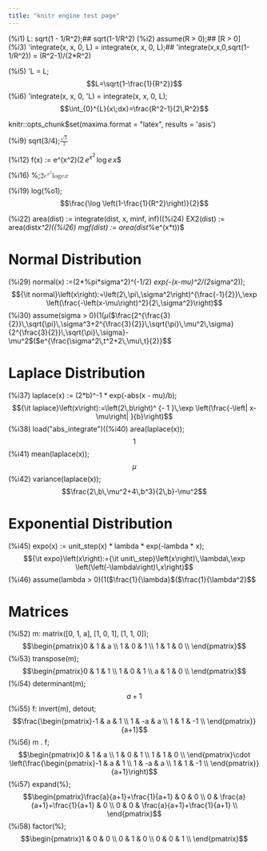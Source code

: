 ```yaml
---
title: "knitr engine test page"
---
```


(%i1) L: sqrt(1 - 1/R^2);## sqrt(1-1/R^2)
(%i2) assume(R > 0);## [R > 0]
(%i3) 'integrate(x, x, 0, L) = integrate(x, x, 0, L);## 'integrate(x,x,0,sqrt(1-1/R^2)) = (R^2-1)/(2*R^2)


(%i5) 'L = L;$$L=\sqrt{1-\frac{1}{R^2}}$$(%i6) 'integrate(x, x, 0, 'L) = integrate(x, x, 0, L);$$\int_{0}^{L}{x\;dx}=\frac{R^2-1}{2\,R^2}$$

knitr::opts_chunk$set(maxima.format = "latex", results = 'asis')

(%i9) sqrt(3/4);<math xmlns="http://www.w3.org/1998/Math/MathML"> <mfrac><mrow>
 <msqrt><mn>3</mn> </msqrt></mrow> <mrow><mn>2</mn> </mrow></mfrac> </math>

(%i12) f(x) := e^(x^2)$(%i13) diff(f(x), x);$$2\,e^{x^2}\,\log e\,x$$

(%i16) %;<math xmlns="http://www.w3.org/1998/Math/MathML"> <mn>2</mn> 
 <mspace width="thinmathspace"/><msup><mrow><mi>e</mi> </mrow> <mrow>
 <msup><mrow><mi>x</mi> </mrow> <mn>2</mn> </msup> </mrow></msup> 
 <mspace width="thinmathspace"/><mi>log</mi> <mi>e</mi> 
 <mspace width="thinmathspace"/><mi>x</mi> </math>

(%i19) log(%o1);$$\frac{\log \left(1-\frac{1}{R^2}\right)}{2}$$

(%i22) area(dist) := integrate(dist, x, minf, inf)$(%i23) mean(dist) := area(dist*x)$(%i24) EX2(dist) := area(dist*x^2)$(%i25) variance(dist) := EX2(dist) - mean(dist)^2$(%i26) mgf(dist) := area(dist*%e^(x*t))$

# Normal Distribution

(%i29) normal(x) :=(2*%pi*sigma^2)^(-1/2) *exp(-(x-mu)^2/(2*sigma^2));$${\it normal}\left(x\right):=\left(2\,\pi\,\sigma^2\right)^{\frac{-1}{2}}\,\exp \left(\frac{-\left(x-\mu\right)^2}{2\,\sigma^2}\right)$$(%i30) assume(sigma > 0)$(%i31) area(normal(x));$$1$$(%i32) mean(normal(x));$$\mu$$(%i33) variance(normal(x));$$\frac{2^{\frac{3}{2}}\,\sqrt{\pi}\,\sigma^3+2^{\frac{3}{2}}\,\sqrt{\pi}\,\mu^2\,\sigma}{2^{\frac{3}{2}}\,\sqrt{\pi}\,\sigma}-\mu^2$$(%i34) mgf(normal(x));$$e^{\frac{\sigma^2\,t^2+2\,\mu\,t}{2}}$$

# Laplace Distribution

(%i37) laplace(x) := (2*b)^-1 * exp(-abs(x - mu)/b);$${\it laplace}\left(x\right):=\left(2\,b\right)^ {- 1 }\,\exp \left(\frac{-\left| x-\mu\right| }{b}\right)$$(%i38) load("abs_integrate")$(%i39) assume(b > 0)$(%i40) area(laplace(x));$$1$$(%i41) mean(laplace(x));$$\mu$$(%i42) variance(laplace(x));$$\frac{2\,b\,\mu^2+4\,b^3}{2\,b}-\mu^2$$

# Exponential Distribution

(%i45) expo(x) := unit_step(x) * lambda * exp(-lambda * x);$${\it expo}\left(x\right):={\it unit\_step}\left(x\right)\,\lambda\,\exp \left(\left(-\lambda\right)\,x\right)$$(%i46) assume(lambda > 0)$(%i47) area(expo(x));$$1$$(%i48) mean(expo(x));$$\frac{1}{\lambda}$$(%i49) variance(expo(x));$$\frac{1}{\lambda^2}$$

# Matrices

(%i52) m: matrix([0, 1, a], [1, 0, 1], [1, 1, 0]);$$\begin{pmatrix}0 & 1 & a \\ 1 & 0 & 1 \\ 1 & 1 & 0 \\ \end{pmatrix}$$(%i53) transpose(m);$$\begin{pmatrix}0 & 1 & 1 \\ 1 & 0 & 1 \\ a & 1 & 0 \\ \end{pmatrix}$$(%i54) determinant(m);$$a+1$$(%i55) f: invert(m), detout;$$\frac{\begin{pmatrix}-1 & a & 1 \\ 1 & -a & a \\ 1 & 1 & -1 \\ \end{pmatrix}}{a+1}$$(%i56) m . f;$$\begin{pmatrix}0 & 1 & a \\ 1 & 0 & 1 \\ 1 & 1 & 0 \\ \end{pmatrix}\cdot \left(\frac{\begin{pmatrix}-1 & a & 1 \\ 1 & -a & a \\ 1 & 1 & -1 \\ \end{pmatrix}}{a+1}\right)$$(%i57) expand(%);$$\begin{pmatrix}\frac{a}{a+1}+\frac{1}{a+1} & 0 & 0 \\ 0 & \frac{a}{a+1}+\frac{1}{a+1} & 0 \\ 0 & 0 & \frac{a}{a+1}+\frac{1}{a+1} \\ \end{pmatrix}$$(%i58) factor(%);$$\begin{pmatrix}1 & 0 & 0 \\ 0 & 1 & 0 \\ 0 & 0 & 1 \\ \end{pmatrix}$$
